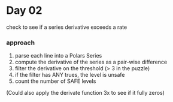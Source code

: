 # Day 02

check to see if a series derivative exceeds a rate

### approach

1. parse each line into a Polars Series
2. compute the derivative of the series as a pair-wise difference
3. filter the derivative on the threshold (> 3 in the puzzle)
4. if the filter has ANY trues, the level is unsafe
5. count the number of SAFE levels

(Could also apply the derivate function 3x to see if it fully zeros)